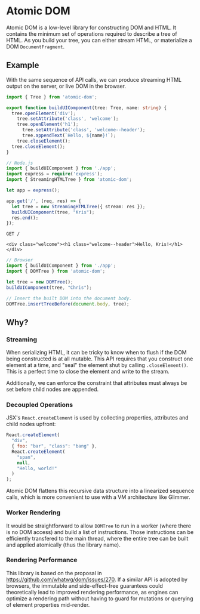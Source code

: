 # Atomic DOM

Atomic DOM is a low-level library for constructing DOM and HTML. It contains the
minimum set of operations required to describe a tree of HTML. As you build your
tree, you can either stream HTML, or materialize a DOM `DocumentFragment`.

## Example

With the same sequence of API calls, we can produce streaming HTML output on the
server, or live DOM in the browser.

```ts
import { Tree } from 'atomic-dom';

export function buildUIComponent(tree: Tree, name: string) {
  tree.openElement('div');
    tree.setAttribute('class', 'welcome');
    tree.openElement('h1');
      tree.setAttribute('class', 'welcome--header');
      tree.appendText(`Hello, ${name}!`);
    tree.closeElement();
  tree.closeElement();
}
```

```ts
// Node.js
import { buildUIComponent } from './app';
import express = require('express');
import { StreamingHTMLTree } from 'atomic-dom';

let app = express();

app.get('/', (req, res) => {
  let tree = new StreamingHTMLTree({ stream: res });
  buildUIComponent(tree, "Kris");
  res.end();
});
```

```
GET /

<div class="welcome"><h1 class="welcome--header">Hello, Kris!</h1></div>
```

```ts
// Browser
import { buildUIComponent } from './app';
import { DOMTree } from 'atomic-dom';

let tree = new DOMTree();
buildUIComponent(tree, "Chris");

// Insert the built DOM into the document body.
DOMTree.insertTreeBefore(document.body, tree);
```


## Why?

### Streaming

When serializing HTML, it can be tricky to know when to flush if the DOM being
constructed is at all mutable. This API requires that you construct one element
at a time, and "seal" the element shut by calling `.closeElement()`. This is a
perfect time to close the element and write to the stream.

Additionally, we can enforce the constraint that attributes must always be set
before child nodes are appended.

### Decoupled Operations

JSX's `React.createElement` is used by collecting properties, attributes and child nodes
upfront:

```js
React.createElement(
  "div",
  { foo: "bar", "class": "bang" },
  React.createElement(
    "span",
    null,
    "Hello, world!"
  )
);
```

Atomic DOM flattens this recursive data structure into a linearized sequence
calls, which is more convenient to use with a VM architecture like Glimmer.

### Worker Rendering

It would be straightforward to allow `DOMTree` to run in a worker (where there
is no DOM access) and build a list of instructions. Those instructions can be
efficiently transfered to the main thread, where the entire tree can be built
and applied atomically (thus the library name).

### Rendering Performance

This library is based on the proposal in
https://github.com/whatwg/dom/issues/270. If a similar API is adopted by
browsers, the immutable and side-effect-free guarantees could theoretically lead
to improved rendering performance, as engines can optimize a rendering path
without having to guard for mutations or querying of element properties mid-render.
